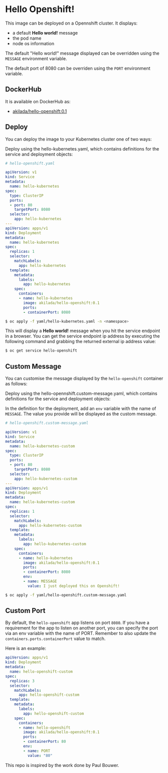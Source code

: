 # Hello Openshift!

This image can be deployed on a Opennshift cluster. It displays:
- a default **Hello world!** message
- the pod name
- node os information

The default "Hello world!" message displayed can be overridden using the `MESSAGE` environment variable.

The default port of 8080 can be overriden using the `PORT` environment variable.

## DockerHub

It is available on DockerHub as:

- [akilada/hello-openshift:0.1](https://hub.docker.com/r/akilada/hello-openshift/)

## Deploy

You can deploy the image to your Kubernetes cluster one of two ways:

Deploy using the hello-kubernetes.yaml, which contains definitions for the service and deployment objects:

```yaml
# hello-openshift.yaml

apiVersion: v1
kind: Service
metadata:
  name: hello-kubernetes
spec:
  type: ClusterIP
  ports:
  - port: 80
    targetPort: 8080
  selector:
    app: hello-kubernetes
---
apiVersion: apps/v1
kind: Deployment
metadata:
  name: hello-kubernetes
spec:
  replicas: 1
  selector:
    matchLabels:
      app: hello-kubernetes
  template:
    metadata:
      labels:
        app: hello-kubernetes
    spec:
      containers:
      - name: hello-kubernetes
        image: akilada/hello-openshift:0.1
        ports:
        - containerPort: 8080
```

```bash
$ oc apply -f yaml/hello-kubernetes.yaml -n <namespace>
```

This will display a **Hello world!** message when you hit the service endpoint in a browser. You can get the service endpoint ip address by executing the following command and grabbing the returned external ip address value:

```bash
$ oc get service hello-openshift
```

## Custom Message

You can customise the message displayed by the `hello-openshift` container as follows:

Deploy using the hello-opennshift.custom-message.yaml, which contains definitions for the service and deployment objects:

In the definition for the deployment, add an `env` variable with the name of `MESSAGE`. The value you provide will be displayed as the custom message.

```yaml
# hello-openshift.custom-message.yaml

apiVersion: v1
kind: Service
metadata:
  name: hello-kubernetes-custom
spec:
  type: ClusterIP
  ports:
  - port: 80
    targetPort: 8080
  selector:
    app: hello-kubernetes-custom
---
apiVersion: apps/v1
kind: Deployment
metadata:
  name: hello-kubernetes-custom
spec:
  replicas: 1
  selector:
    matchLabels:
      app: hello-kubernetes-custom
  template:
    metadata:
      labels:
        app: hello-kubernetes-custom
    spec:
      containers:
      - name: hello-kubernetes
        image: akilada/hello-openshift:0.1
        ports:
        - containerPort: 8080
        env:
        - name: MESSAGE
          value: I just deployed this on Openshift!
```

```bash
$ oc apply -f yaml/hello-openshift.custom-message.yaml
```

## Custom Port

By default, the `hello-openshift` app listens on port `8080`. If you have a requirement for the app to listen on another port, you can specify the port via an env variable with the name of PORT. Remember to also update the `containers.ports.containerPort` value to match.

Here is an example:

```yaml
apiVersion: apps/v1
kind: Deployment
metadata:
  name: hello-openshift-custom
spec:
  replicas: 3
  selector:
    matchLabels:
      app: hello-openshift-custom
  template:
    metadata:
      labels:
        app: hello-openshift-custom
    spec:
      containers:
      - name: hello-openshift
        image: akilada/hello-openshift:0.1
        ports:
        - containerPort: 80
        env:
        - name: PORT
          value: "80"
```
This repo is inspired by the work done by Paul Bouwer.

